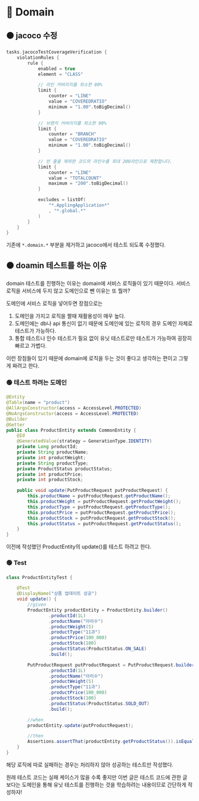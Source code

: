 # 🔴 Domain

## 🟠 jacoco 수정

```kotlin
tasks.jacocoTestCoverageVerification {
	violationRules {
		rule {
			enabled = true
			element = "CLASS"

			// 라인 커버리지를 최소한 80%
			limit {
				counter = "LINE"
				value = "COVEREDRATIO"
				minimum = "1.00".toBigDecimal()
			}

			// 브랜치 커버리지를 최소한 90%
			limit {
				counter = "BRANCH"
				value = "COVEREDRATIO"
				minimum = "1.00".toBigDecimal()
			}

			// 빈 줄을 제외한 코드의 라인수를 최대 200라인으로 제한합니다.
			limit {
				counter = "LINE"
				value = "TOTALCOUNT"
				maximum = "200".toBigDecimal()
			}

			excludes = listOf(
				"*.ApplingApplication*"
				, "*.global.*"
			)
		}
	}
}
```
기존에 `*.domain.*` 부분을 제거하고 jacoco에서 테스트 되도록 수정했다.

## 🟠 doamin 테스트를 하는 이유

domain 테스트를 진행하는 이유는 domain에 서비스 로직들이 있기 때문이다. 서비스 로직을 서비스에 두지 않고 도메인으로 뺀 이유는 또 뭘까?

도메인에 서비스 로직을 넣어두면 장점으로는
1. 도메인을 가지고 로직을 짤때 재활용성이 매우 높다.
2. 도메인에는 db나 api 통신이 없기 때문에 도메인에 있는 로직의 경우 도메인 자체로 테스트가 가능하다.
3. 통합 테스트나 인수 테스트가 필요 없이 유닛 테스트로만 테스트가 가능하여 굉장히 빠르고 가볍다.

이런 장점들이 있기 때문에 domain에 로직을 두는 것이 좋다고 생각하는 편이고 그렇게 짜려고 한다.

### 🟢 테스트 하려는 도메인

```java
@Entity
@Table(name = "product")
@AllArgsConstructor(access = AccessLevel.PROTECTED)
@NoArgsConstructor(access = AccessLevel.PROTECTED)
@Builder
@Getter
public class ProductEntity extends CommonEntity {
    @Id
    @GeneratedValue(strategy = GenerationType.IDENTITY)
    private Long productId;
    private String productName;
    private int productWeight;
    private String productType;
    private ProductStatus productStatus;
    private int productPrice;
    private int productStock;

    public void update(PutProductRequest putProductRequest) {
        this.productName = putProductRequest.getProductName();
        this.productWeight = putProductRequest.getProductWeight();
        this.productType = putProductRequest.getProductType();
        this.productPrice = putProductRequest.getProductPrice();
        this.productStock = putProductRequest.getProductStock();
        this.productStatus = putProductRequest.getProductStatus();
    }
}
```

이전에 작성했던 ProductEntity의 update()를 테스트 하려고 한다.

### 🟢 Test

```java
class ProductEntityTest {

    @Test
    @DisplayName("상품 업데이트 성공")
    void update() {
        //given
        ProductEntity productEntity = ProductEntity.builder()
                .productId(1L)
                .productName("아리수")
                .productWeight(5)
                .productType("11과")
                .productPrice(100_000)
                .productStock(100)
                .productStatus(ProductStatus.ON_SALE)
                .build();

        PutProductRequest putProductRequest = PutProductRequest.builder()
                .productId(1L)
                .productName("아리수")
                .productWeight(5)
                .productType("11과")
                .productPrice(100_000)
                .productStock(100)
                .productStatus(ProductStatus.SOLD_OUT)
                .build();

        //when
        productEntity.update(putProductRequest);

        //then
        Assertions.assertThat(productEntity.getProductStatus()).isEqualTo(ProductStatus.SOLD_OUT);
    }
}
```

해당 로직에 따로 실패하는 경우는 처리하지 않아 성공하는 테스트만 작성했다.

원래 테스트 코드는 실패 케이스가 많을 수록 좋지만 이번 글은 테스트 코드에 관한 글 보다는 도메인을 통해 유닛 테스트를 진행하는 것을 학습하려는 내용이므로 간단하게 작성하자!